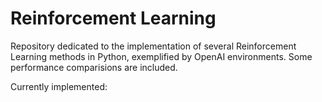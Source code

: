 # Reinforcement Learning

Repository dedicated to the implementation of several Reinforcement Learning methods in Python, exemplified by OpenAI environments. Some performance comparisions are included.

Currently implemented:


